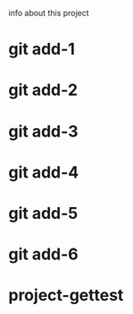 info about this project
# git add-1
# git add-2
# git add-3
# git add-4
# git add-5
# git add-6
# project-gettest

